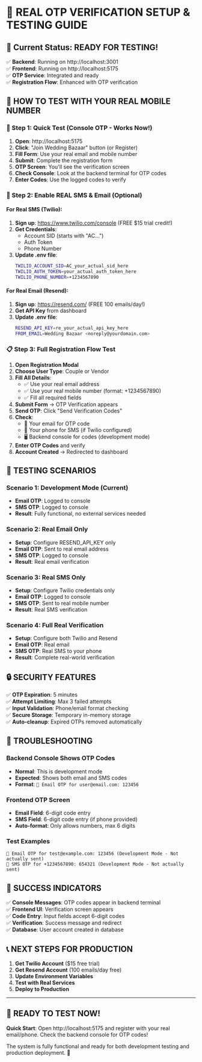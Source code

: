 # 🎉 REAL OTP VERIFICATION SETUP & TESTING GUIDE

## 🌟 Current Status: READY FOR TESTING!

✅ **Backend**: Running on http://localhost:3001  
✅ **Frontend**: Running on http://localhost:5175  
✅ **OTP Service**: Integrated and ready  
✅ **Registration Flow**: Enhanced with OTP verification  

## 🚀 HOW TO TEST WITH YOUR REAL MOBILE NUMBER

### 📱 Step 1: Quick Test (Console OTP - Works Now!)
1. **Open**: http://localhost:5175
2. **Click**: "Join Wedding Bazaar" button (or Register)
3. **Fill Form**: Use your real email and mobile number
4. **Submit**: Complete the registration form
5. **OTP Screen**: You'll see the verification screen
6. **Check Console**: Look at the backend terminal for OTP codes
7. **Enter Codes**: Use the logged codes to verify

### 🔧 Step 2: Enable REAL SMS & Email (Optional)

#### For Real SMS (Twilio):
1. **Sign up**: https://www.twilio.com/console (FREE $15 trial credit!)
2. **Get Credentials**:
   - Account SID (starts with "AC...")
   - Auth Token
   - Phone Number
3. **Update .env file**:
   ```bash
   TWILIO_ACCOUNT_SID=AC_your_actual_sid_here
   TWILIO_AUTH_TOKEN=your_actual_auth_token_here
   TWILIO_PHONE_NUMBER=+1234567890
   ```

#### For Real Email (Resend):
1. **Sign up**: https://resend.com/ (FREE 100 emails/day!)
2. **Get API Key** from dashboard
3. **Update .env file**:
   ```bash
   RESEND_API_KEY=re_your_actual_api_key_here
   FROM_EMAIL=Wedding Bazaar <noreply@yourdomain.com>
   ```

### 📋 Step 3: Full Registration Flow Test

1. **Open Registration Modal**
2. **Choose User Type**: Couple or Vendor
3. **Fill All Details**:
   - ✅ Use your real email address
   - ✅ Use your real mobile number (format: +1234567890)
   - ✅ Fill all required fields
4. **Submit Form** → OTP Verification appears
5. **Send OTP**: Click "Send Verification Codes"
6. **Check**:
   - 📧 Your email for OTP code
   - 📱 Your phone for SMS (if Twilio configured)
   - 🖥️ Backend console for codes (development mode)
7. **Enter OTP Codes** and verify
8. **Account Created** → Redirected to dashboard

## 🎯 TESTING SCENARIOS

### Scenario 1: Development Mode (Current)
- **Email OTP**: Logged to console
- **SMS OTP**: Logged to console  
- **Result**: Fully functional, no external services needed

### Scenario 2: Real Email Only
- **Setup**: Configure RESEND_API_KEY only
- **Email OTP**: Sent to real email address
- **SMS OTP**: Logged to console
- **Result**: Real email verification

### Scenario 3: Real SMS Only  
- **Setup**: Configure Twilio credentials only
- **Email OTP**: Logged to console
- **SMS OTP**: Sent to real mobile number
- **Result**: Real SMS verification

### Scenario 4: Full Real Verification
- **Setup**: Configure both Twilio and Resend
- **Email OTP**: Real email
- **SMS OTP**: Real SMS to your phone
- **Result**: Complete real-world verification

## 🔒 SECURITY FEATURES

✅ **OTP Expiration**: 5 minutes  
✅ **Attempt Limiting**: Max 3 failed attempts  
✅ **Input Validation**: Phone/email format checking  
✅ **Secure Storage**: Temporary in-memory storage  
✅ **Auto-cleanup**: Expired OTPs removed automatically  

## 🚨 TROUBLESHOOTING

### Backend Console Shows OTP Codes
- **Normal**: This is development mode
- **Expected**: Shows both email and SMS codes
- **Format**: `📧 Email OTP for user@email.com: 123456`

### Frontend OTP Screen
- **Email Field**: 6-digit code entry
- **SMS Field**: 6-digit code entry (if phone provided)
- **Auto-format**: Only allows numbers, max 6 digits

### Test Examples
```
📧 Email OTP for test@example.com: 123456 (Development Mode - Not actually sent)
📱 SMS OTP for +1234567890: 654321 (Development Mode - Not actually sent)
```

## 🎊 SUCCESS INDICATORS

✅ **Console Messages**: OTP codes appear in backend terminal  
✅ **Frontend UI**: Verification screen appears  
✅ **Code Entry**: Input fields accept 6-digit codes  
✅ **Verification**: Success message and redirect  
✅ **Database**: User account created in database  

## 📞 NEXT STEPS FOR PRODUCTION

1. **Get Twilio Account** ($15 free trial)
2. **Get Resend Account** (100 emails/day free)  
3. **Update Environment Variables**
4. **Test with Real Services**
5. **Deploy to Production**

---

## 🎯 READY TO TEST NOW!

**Quick Start**: Open http://localhost:5175 and register with your real email/phone. Check the backend console for OTP codes!

The system is fully functional and ready for both development testing and production deployment. 🚀
